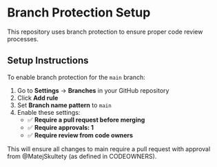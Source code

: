 # Branch Protection Setup

This repository uses branch protection to ensure proper code review processes.

## Setup Instructions

To enable branch protection for the `main` branch:

1. Go to **Settings** → **Branches** in your GitHub repository
2. Click **Add rule** 
3. Set **Branch name pattern** to `main`
4. Enable these settings:
   - ✅ **Require a pull request before merging**
   - ✅ **Require approvals: 1**
   - ✅ **Require review from code owners**

This will ensure all changes to main require a pull request with approval from @MatejSkultety (as defined in CODEOWNERS).